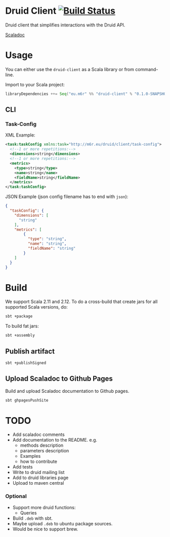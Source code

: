 # Druid Client [![Build Status](https://travis-ci.org/mbrtargeting/druid-client.svg?branch=master)](https://travis-ci.org/mbrtargeting/druid-client)

Druid client that simplifies interactions with the Druid API.

[Scaladoc](https://mbrtargeting.github.io/druid-client/latest/api/eu/m6r/druid/client/DruidHttpClient.html)

# Usage
You can either use the `druid-client` as a Scala library or from command-line. 

Import to your Scala project:
```scala
libraryDependencies ++= Seq("eu.m6r" %% "druid-client" % "0.1.0-SNAPSHOT")
```

## CLI

### Task-Config

XML Example: 

```xml
<task:taskConfig xmlns:task="http://m6r.eu/druid/client/task-config">
  <!--1 or more repetitions:-->
  <dimensions>string</dimensions>
  <!--1 or more repetitions:-->
  <metrics>
    <type>string</type>
    <name>string</name>
    <fieldName>string</fieldName>
  </metrics>
</task:taskConfig>
```

JSON Example (json config filename has to end with `json`):
```json
{
  "taskConfig": {
    "dimensions": [
      "string"
    ],
    "metrics": [
        {
          "type": "string",
          "name": "string",
          "fieldName": "string"
        }
    ]
  }
}
```

# Build

We support Scala 2.11 and 2.12. To do a cross-build that create jars for all supported Scala 
versions, do:

```bash
sbt +package
```

To build fat jars:

```bash
sbt +assembly
```

## Publish artifact

```bash
sbt +publishSigned
```


## Upload Scaladoc to Github Pages

Build and upload Scaladoc documentation to Github pages.
```bash
sbt ghpagesPushSite
```

# TODO

- Add scaladoc comments
- Add documentation to the README. e.g.
  - methods description
  - parameters description
  - Examples
  - how to contribute
- Add tests
- Write to druid mailing list
- Add to druid libraries page
- Upload to maven central

### Optional
- Support more druid functions:
    - Queries
- Build `.deb` with sbt.
- Maybe upload `.deb` to ubuntu package sources.
- Would be nice to support brew.

